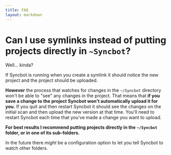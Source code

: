 ```yaml
---
title: FAQ
layout: markdown
---
```


# Can I use symlinks instead of putting projects directly in `~Syncbot`?

Well... kinda?

If Syncbot is running when you create a symlink it should notice the new project
and the project should be uploaded.

**However** the process that watches for changes in the
`~/Syncbot` directory won't be able to "see" any changes in the project. That means
that **if you save a change to the project Syncbot won't automatically upload it for you.**
If you quit and then restart Syncbot it should see the changes on the initial scan
and then upload the new version at that time. You'll need to restart Syncbot each time
that you've made a change you want to upload.

**For best results I recommend putting projects directly in the `~/Syncbot` folder,
or in one of its sub-folders.**

In the future there _might_ be a configuration option to let you tell Syncbot to
watch other folders.

